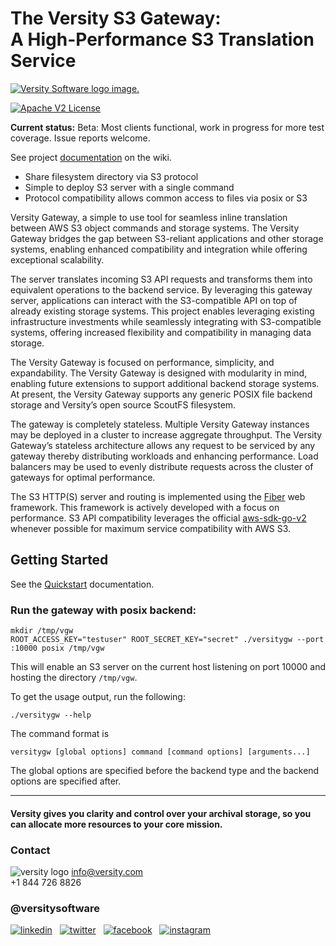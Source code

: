 # The Versity S3 Gateway:<br/>A High-Performance S3 Translation Service

<picture>
  <source media="(prefers-color-scheme: dark)" srcset="https://github.com/versity/versitygw/blob/assets/assets/logo-white.svg">
  <source media="(prefers-color-scheme: light)" srcset="https://github.com/versity/versitygw/blob/assets/assets/logo.svg">
  <a href="https://www.versity.com"><img alt="Versity Software logo image." src="https://github.com/versity/versitygw/blob/assets/assets/logo.svg"></a>
</picture>

 [![Apache V2 License](https://img.shields.io/badge/license-Apache%20V2-blue.svg)](https://github.com/versity/versitygw/blob/main/LICENSE)  

**Current status:** Beta: Most clients functional, work in progress for more test coverage. Issue reports welcome.

See project [documentation](https://github.com/versity/versitygw/wiki) on the wiki.

* Share filesystem directory via S3 protocol
* Simple to deploy S3 server with a single command
* Protocol compatibility allows common access to files via posix or S3 

Versity Gateway, a simple to use tool for seamless inline translation between AWS S3 object commands and storage systems. The Versity Gateway bridges the gap between S3-reliant applications and other storage systems, enabling enhanced compatibility and integration while offering exceptional scalability.

The server translates incoming S3 API requests and transforms them into equivalent operations to the backend service. By leveraging this gateway server, applications can interact with the S3-compatible API on top of already existing storage systems. This project enables leveraging existing infrastructure investments while seamlessly integrating with S3-compatible systems, offering increased flexibility and compatibility in managing data storage.

The Versity Gateway is focused on performance, simplicity, and expandability. The Versity Gateway is designed with modularity in mind, enabling future extensions to support additional backend storage systems. At present, the Versity Gateway supports any generic POSIX file backend storage and Versity’s open source ScoutFS filesystem.  

The gateway is completely stateless. Multiple Versity Gateway instances may be deployed in a cluster to increase aggregate throughput. The Versity Gateway’s stateless architecture allows any request to be serviced by any gateway thereby distributing workloads and enhancing performance. Load balancers may be used to evenly distribute requests across the cluster of gateways for optimal performance. 

The S3 HTTP(S) server and routing is implemented using the [Fiber](https://gofiber.io) web framework.  This framework is actively developed with a focus on performance.  S3 API compatibility leverages the official [aws-sdk-go-v2](https://github.com/aws/aws-sdk-go-v2) whenever possible for maximum service compatibility with AWS S3. 

## Getting Started
See the [Quickstart](https://github.com/versity/versitygw/wiki/Quickstart) documentation.

### Run the gateway with posix backend:

```
mkdir /tmp/vgw
ROOT_ACCESS_KEY="testuser" ROOT_SECRET_KEY="secret" ./versitygw --port :10000 posix /tmp/vgw
```
This will enable an S3 server on the current host listening on port 10000 and hosting the directory `/tmp/vgw`.

To get the usage output, run the following:

```
./versitygw --help
```

The command format is

```
versitygw [global options] command [command options] [arguments...]
```
The global options are specified before the backend type and the backend options are specified after.

***

#### Versity gives you clarity and control over your archival storage, so you can allocate more resources to your core mission.

### Contact
![versity logo](https://www.versity.com/wp-content/uploads/2022/12/cropped-android-chrome-512x512-1-32x32.png)
info@versity.com <br />
+1 844 726 8826

### @versitysoftware 
[![linkedin](https://github.com/versity/versitygw/blob/assets/assets/linkedin.jpg)](https://www.linkedin.com/company/versity/) &nbsp; 
[![twitter](https://github.com/versity/versitygw/blob/assets/assets/twitter.jpg)](https://twitter.com/VersitySoftware) &nbsp;
[![facebook](https://github.com/versity/versitygw/blob/assets/assets/facebook.jpg)](https://www.facebook.com/versitysoftware) &nbsp;
[![instagram](https://github.com/versity/versitygw/blob/assets/assets/instagram.jpg)](https://www.instagram.com/versitysoftware/) &nbsp;

